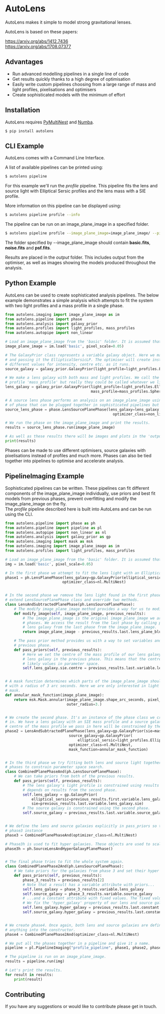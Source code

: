 # AutoLens

AutoLens makes it simple to model strong gravitational lenses.

AutoLens is based on these papers:

https://arxiv.org/abs/1412.7436<br/>
https://arxiv.org/abs/1708.07377

## Advantages

- Run advanced modelling pipelines in a single line of code
- Get results quickly thanks to a high degree of optimisation
- Easily write custom pipelines choosing from a large range of mass and light profiles, pixelisations and optimisers
- Create sophisticated models with the minimum of effort

## Installation

AutoLens requires [PyMultiNest](http://johannesbuchner.github.io/pymultinest-tutorial/install.html) and [Numba](https://github.com/numba/numba).

```
$ pip install autolens
```

## CLI Example

AutoLens comes with a Command Line Interface.

A list of available pipelines can be printed using:

```bash
$ autolens pipeline
```

For this example we'll run the *profile* pipeline. This pipeline fits the lens and source light with Elliptical Sersic profiles and the lens mass with a SIE profile.</br>

More information on this pipeline can be displayed using:

```bash
$ autolens pipeline profile --info
```

The pipeline can be run on an image_plane_image in a specified folder.

```bash
$ autolens pipeline profile --image_plane_image=image_plane_image/ --pixel-scale=0.05
```

The folder specified by --image_plane_image should contain **basic.fits**, **noise.fits** and **psf.fits**.</br>

Results are placed in the *output* folder. This includes output from the optimiser, as well as images showing the models produced throughout the analysis.

## Python Example

AutoLens can be used to create sophisticated analysis pipelines. The below example demonstrates a simple analysis which attempts to fit the system with two light profiles and a mass profile in a single phase.

```python
from autolens.imaging import image_plane_image as im
from autolens.pipeline import phase
from autolens.analysis import galaxy_prior
from autolens.profiles import light_profiles, mass_profiles
from autolens.autopipe import non_linear

# Load an image_plane_image from the 'basic' folder. It is assumed that this folder contains image_plane_image.fits, noise.fits and psf.fits.
image_plane_image = im.load('basic', pixel_scale=0.05)

# The GalaxyPrior class represents a variable galaxy object. Here we make the source galaxy by creating a galaxy prior
# and passing it the EllipticalSersicLP. The optimiser will create instances of this light profile with
# different values for intensity, centre etc. as it runs.
source_galaxy = galaxy_prior.GalaxyPrior(light_profile=light_profiles.EllipticalSersicLP)

# We make a lens galaxy with both mass and light profiles. We call the light profile 'light_profile' and the mass
# profile 'mass_profile' but really they could be called whatever we like.
lens_galaxy = galaxy_prior.GalaxyPrior(light_profile=light_profiles.EllipticalSersicLP,
                                       mass_profile=mass_profiles.SphericalIsothermalMP)

# A source lens phase performs an analysis on an image_plane_image using the system we've set up. There are lots of different kinds
# of phase that can be plugged together in sophisticated pipelines but for now we'll run a single phase.
source_lens_phase = phase.LensSourcePlanePhase(lens_galaxy=lens_galaxy, source_galaxy=source_galaxy,
                                                 optimizer_class=non_linear.MultiNest)

# We run the phase on the image_plane_image and print the results.
results = source_lens_phase.run(image_plane_image)

# As well as these results there will be images and plots in the 'output' folder.
print(results)
```

Phases can be made to use different optimisers, source galaxies with pixelisations instead of profiles and much more. Phases can also be tied together into pipelines to optimise and accelerate analysis.

## PipelineImaging Example

Sophisticated pipelines can be written. These pipelines can fit different components of the image_plane_image individually, use priors and best fit models from previous phases, prevent overfitting and modify the image_plane_image on the fly.</br>
The *profile* pipeline described here is built into AutoLens and can be run using the CLI.

```python
from autolens.pipeline import phase as ph
from autolens.pipeline import pipeline as pl
from autolens.autopipe import non_linear as nl
from autolens.analysis import galaxy_prior as gp
from autolens.imaging import mask as msk
from autolens.imaging import image_plane_image as im
from autolens.profiles import light_profiles, mass_profiles

# Load an image_plane_image from the 'basic' folder. It is assumed that this folder contains image_plane_image.fits, noise.fits and psf.fits.
img = im.load('basic', pixel_scale=0.05)

# In the first phase we attempt to fit the lens light with an EllipticalSersicLP.
phase1 = ph.LensPlanePhase(lens_galaxy=gp.GalaxyPrior(elliptical_sersic=light_profiles.EllipticalSersicLP),
                          optimizer_class=nl.MultiNest)


# In the second phase we remove the lens light found in the first phase and try to fit just the source. To do this we
# extend LensSourcePlanePhase class and override two methods.
class LensAndSubtractedPlanePhase(ph.LensSourcePlanePhase):
    # The modify image_plane_image method provides a way for us to modify the image_plane_image before a phase starts.
    def modify_image(self, image_plane_image, previous_results):
        # The image_plane_image is the original image_plane_image we are trying to fit. Previous results is a list of results from previous
        # phases. We access the result from the last phase by calling previous_results.last. We take the image_plane_image of the
        # lens galaxy from the last phase from the image_plane_image.
        return image_plane_image - previous_results.last.lens_plane_blurred_image_plane_image

    # The pass prior method provides us with a way to set variables and constants in this phase using those from a
    # previous phase.
    def pass_priors(self, previous_results):
        # Here we set the centre of the mass profile of our lens galaxy to a prior provided by the light profile of the
        # lens galaxy in the previous phase. This means that the centre is still variable, but constrained to a set of
        # likely values in parameter space.
        self.lens_galaxy.sie.centre = previous_results.last.variable.lens_galaxy.elliptical_sersic.centre


# A mask function determines which parts of the image_plane_image should be masked out in analysis. By default the mask is a disc
# with a radius of 3 arc seconds. Here we are only interested in light from the source galaxy so we define an annular
# mask.
def annular_mask_function(image_plane_image):
    return msk.Mask.annular(image_plane_image.shape_arc_seconds, pixel_scale=image_plane_image.pixel_scale, inner_radius=0.4,
                            outer_radius=3.)


# We create the second phase. It's an instance of the phase class we created above with the custom mask function passed
# in. We have a lens galaxy with an SIE mass profile and a source galaxy with an Elliptical Sersic light profile. The
# centre of the mass profile we pass in here will be constrained by the pass_priors function defined above.
phase2 = LensAndSubtractedPlanePhase(lens_galaxy=gp.GalaxyPrior(sie=mass_profiles.SphericalIsothermalMP),
                             source_galaxy=gp.GalaxyPrior(
                                 elliptical_sersic=light_profiles.EllipticalSersicLP),
                             optimizer_class=nl.MultiNest,
                             mask_function=annular_mask_function)


# In the third phase we try fitting both lens and source light together. We use priors determined by both the previous
# phases to constrain parameter space search.
class CombinedPlanePhaseAnd(ph.LensSourcePlanePhase):
    # We can take priors from both of the previous results.
    def pass_priors(self, previous_results):
        # The lens galaxy's light profile is constrained using results from the first phase whilst its mass profile
        # depends on results from the second phase.
        self.lens_galaxy = gp.GalaxyPrior(
            elliptical_sersic=previous_results.first.variable.lens_galaxy.elliptical_sersic,
            sie=previous_results.last.variable.lens_galaxy.sie)
        # The source galaxy is constrained using the second phase.
        self.source_galaxy = previous_results.last.variable.source_galaxy


# We define the lens and source galaxies explicitly in pass_priors so there's no need to pass them in when we make the
# phase3 instance
phase3 = CombinedPlanePhaseAnd(optimizer_class=nl.MultiNest)

# Phase3h is used to fit hyper galaxies. These objects are used to scale noise and prevent over fitting.
phase3h = ph.SourceLensAndHyperGalaxyPlanePhase()


# The final phase tries to fit the whole system again.
class CombinedPlanePhase2And(ph.LensSourcePlanePhase):
    # We take priors for the galaxies from phase 3 and set their hyper galaxies from phase 3h.
    def pass_priors(self, previous_results):
        phase_3_results = previous_results[2]
        # Note that a result has a variable attribute with priors...
        self.lens_galaxy = phase_3_results.variable.lens_galaxy
        self.source_galaxy = phase_3_results.variable.source_galaxy
        # ...and a constant attribute with fixed values. The fixed values are the best fit from the phase in question.
        # We fix the 'hyper_galaxy' property of our lens and source galaxies here.
        self.lens_galaxy.hyper_galaxy = previous_results.last.constant.lens_galaxy.hyper_galaxy
        self.source_galaxy.hyper_galaxy = previous_results.last.constant.source_galaxy.hyper_galaxy


# We create phase4. Once again, both lens and source galaxies are defined in pass_priors so there's no need to pass
# anything into the constructor.
phase4 = CombinedPlanePhase2And(optimizer_class=nl.MultiNest)

# We put all the phases together in a pipeline and give it a name.
pipeline = pl.PipelineImaging("profile_pipeline", phase1, phase2, phase3, phase3h, phase4)

# The pipeline is run on an image_plane_image.
results = pipeline.run(img)

# Let's print the results.
for result in results:
    print(result)
```


## Contributing

If you have any suggestions or would like to contribute please get in touch.

